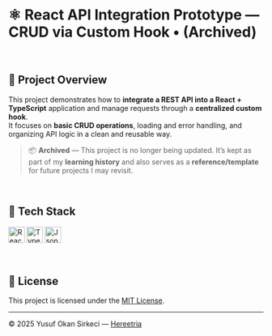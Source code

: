 # ⚛️ React API Integration Prototype — CRUD via Custom Hook • (Archived)

<br>

## 📌 Project Overview

This project demonstrates how to **integrate a REST API into a React + TypeScript** application and manage requests through a **centralized custom hook**.  
It focuses on **basic CRUD operations**, loading and error handling, and organizing API logic in a clean and reusable way.  
> 📦 **Archived** — This project is no longer being updated. It’s kept as part of my **learning history** and also serves as a **reference/template** for future projects I may revisit.

<br>

## 🧰 Tech Stack

<p>
  <img src="https://img.shields.io/badge/React-20232A?style=for-the-badge&logo=react&logoColor=61DAFB" alt="React Badge" height="32" />
  <img src="https://img.shields.io/badge/TypeScript-3178C6?style=for-the-badge&logo=typescript&logoColor=white" alt="TypeScript Badge" height="32" />
  <img src="https://img.shields.io/badge/Json%20Server-000000?style=for-the-badge&logo=json&logoColor=white" alt="Json Server Badge" height="32" />
</p>

<br>

## 📜 License
This project is licensed under the [MIT License](./LICENSE).

---

© 2025 Yusuf Okan Sirkeci — [Hereetria](https://github.com/Hereetria)
